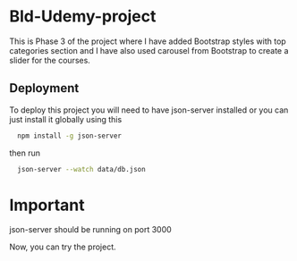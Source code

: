 # Bld-Udemy-project

 This is Phase 3 of the project where I have added Bootstrap styles with top categories section and I have also used carousel from Bootstrap to create a slider for the courses.
 
## Deployment

To deploy this project you will need to have json-server installed or you can just install it globally using this 

```bash
  npm install -g json-server
```
then run 

```bash
  json-server --watch data/db.json 
```
# Important
json-server should be running on port 3000

Now, you can try the project.
